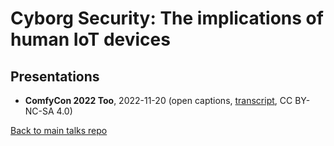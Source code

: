 # Cyborg Security: The implications of human IoT devices

## Presentations

- **ComfyCon 2022 Too**, 2022-11-20 (open captions, [transcript](transcript.md), CC BY-NC-SA 4.0)

[Back to main talks repo](https://github.com/lisushka/talks)
